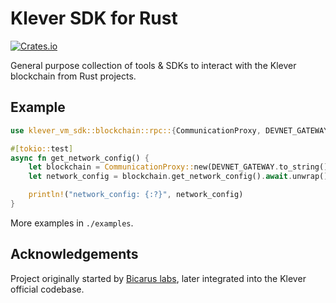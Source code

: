 # Klever SDK for Rust

[![Crates.io](https://img.shields.io/crates/v/klever-vm-sdk)](https://crates.io/crates/klever-vm-sdk)

General purpose collection of tools & SDKs to interact with the Klever blockchain from Rust projects.

## Example

```rust
use klever_vm_sdk::blockchain::rpc::{CommunicationProxy, DEVNET_GATEWAY};

#[tokio::test]
async fn get_network_config() {
    let blockchain = CommunicationProxy::new(DEVNET_GATEWAY.to_string());
    let network_config = blockchain.get_network_config().await.unwrap();

    println!("network_config: {:?}", network_config)
}
```

More examples in `./examples`.

## Acknowledgements

Project originally started by [Bicarus labs](https://github.com/bicarus-labs/elrond-sdk-erdrs), later integrated into the Klever official codebase.
